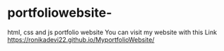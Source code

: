 # portfoliowebsite-
html, css and js portfolio website 
You can visit my website with this Link https://ronikadevi22.github.io/MyportfolioWebsite/
